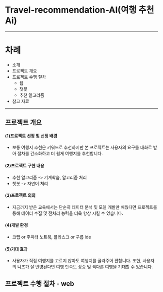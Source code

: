 # Travel-recommendation-AI(여행 추천 Ai)
---
# 차례
- 소개
- 프로젝트 개요
- 프로젝트 수행 절차
  - 웹
  - 챗봇
  - 추천 알고리즘
- 참고 자료
---
## 프로젝트 개요
#### (1)프로젝트 선정 및 선정 배경
- 보통 여행지 추천은 키워드로 추천하지만 본 프로젝트는 사용자의 요구를 대화로 받아 절차를 간소화하고 더 쉽게 여행지를 추천합니다.
#### (2)프로젝트 구현 내용
- 추천 알고리즘 -> 기계학습, 알고리즘 처리
- 챗봇 -> 자연어 처리
#### (3)프로젝트 의의
- 지금까지 받은 교육에서는 단순히 데이터 분석 및 모델 개발만 배웠다면 프로젝트를 통해 데이터 수집 및 전처리 능력을 더욱 향상 시킬 수 있습니다.
#### (4)개발 환경
- 코랩 or 주피터 노트북, 플라스크 or 구름 ide
#### (5)기대 효과
- 사용자가 직접 여행지를 고르지 않아도 여행지를 골라주어 편합니다. 또한, 사용자의 니즈가 잘 반영된다면 여행 만족도 상승 및 색다른 여행을 기대할 수 있습니다.

## 프로젝트 수행 절차 - web
